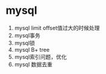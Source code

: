 # mysql
1. mysql limit offset值过大的时候处理
2. mysql事务
3. mysql锁
4. mysql B+ tree
5. mysql索引问题，优化
6. mysql 数据去重
